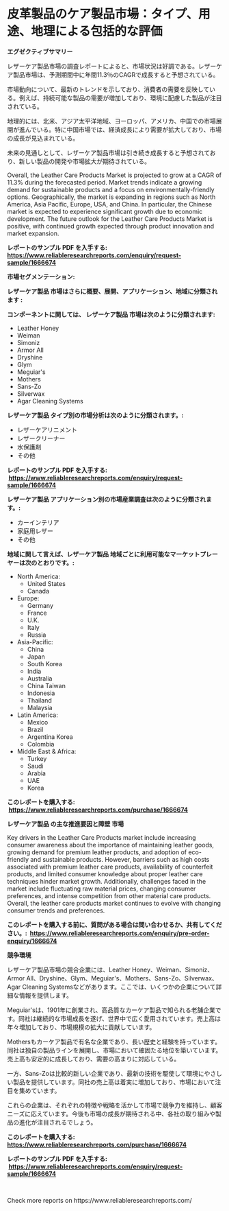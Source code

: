 <p><h1>皮革製品のケア製品市場：タイプ、用途、地理による包括的な評価</h1></p><p><strong>エグゼクティブサマリー</strong></p>
<p><p>レザーケア製品市場の調査レポートによると、市場状況は好調である。レザーケア製品市場は、予測期間中に年間11.3％のCAGRで成長すると予想されている。</p><p>市場動向について、最新のトレンドを示しており、消費者の需要を反映している。例えば、持続可能な製品の需要が増加しており、環境に配慮した製品が注目されている。</p><p>地理的には、北米、アジア太平洋地域、ヨーロッパ、アメリカ、中国での市場展開が進んでいる。特に中国市場では、経済成長により需要が拡大しており、市場の成長が見込まれている。</p><p>未来の見通しとして、レザーケア製品市場は引き続き成長すると予想されており、新しい製品の開発や市場拡大が期待されている。</p><p>Overall, the Leather Care Products Market is projected to grow at a CAGR of 11.3% during the forecasted period. Market trends indicate a growing demand for sustainable products and a focus on environmentally-friendly options. Geographically, the market is expanding in regions such as North America, Asia Pacific, Europe, USA, and China. In particular, the Chinese market is expected to experience significant growth due to economic development. The future outlook for the Leather Care Products Market is positive, with continued growth expected through product innovation and market expansion.</p></p>
<p><strong>レポートのサンプル PDF を入手する: <a href="https://www.reliableresearchreports.com/enquiry/request-sample/1666674">https://www.reliableresearchreports.com/enquiry/request-sample/1666674</a></strong></p>
<p><strong>市場セグメンテーション:</strong></p>
<p><strong> レザーケア製品 市場はさらに概要、展開、アプリケーション、地域に分類されます :</strong></p>
<p><strong>コンポーネントに関しては、 レザーケア製品 市場は次のように分類されます: &nbsp;</strong></p>
<p><ul><li>Leather Honey</li><li>Weiman</li><li>Simoniz</li><li>Armor All</li><li>Dryshine</li><li>Glym</li><li>Meguiar's</li><li>Mothers</li><li>Sans-Zo</li><li>Silverwax</li><li>Agar Cleaning Systems</li></ul></p>
<p><strong> レザーケア製品 タイプ別の市場分析は次のように分類されます。:</strong></p>
<p><ul><li>レザーケアリニメント</li><li>レザークリーナー</li><li>水保護剤</li><li>その他</li></ul></p>
<p><strong>レポートのサンプル PDF を入手する: &nbsp;<a href="https://www.reliableresearchreports.com/enquiry/request-sample/1666674">https://www.reliableresearchreports.com/enquiry/request-sample/1666674</a></strong></p>
<p><strong> レザーケア製品 アプリケーション別の市場産業調査は次のように分類されます。:</strong></p>
<p><ul><li>カーインテリア</li><li>家庭用レザー</li><li>その他</li></ul></p>
<p><strong>地域に関して言えば、レザーケア製品 地域ごとに利用可能なマーケットプレーヤーは次のとおりです。:</strong></p>
<p><ul>
    <li>
        North America:
        <ul>
            <li>United States</li>
            <li>Canada</li>
        </ul>
    </li>
    <li>
        Europe:
        <ul>
            <li>Germany</li>
            <li>France</li>
            <li>U.K.</li>
            <li>Italy</li>
            <li>Russia</li>
        </ul>
    </li>
    <li>
        Asia-Pacific:
        <ul>
            <li>China</li>
            <li>Japan</li>
            <li>South Korea</li>
            <li>India</li>
            <li>Australia</li>
            <li>China Taiwan</li>
            <li>Indonesia</li>
            <li>Thailand</li>
            <li>Malaysia</li>
        </ul>
    </li>
    <li>
        Latin America:
        <ul>
            <li>Mexico</li>
            <li>Brazil</li>
            <li>Argentina Korea</li>
            <li>Colombia</li>
        </ul>
    </li>
    <li>
        Middle East & Africa:
        <ul>
            <li>Turkey</li>
            <li>Saudi</li>
            <li>Arabia</li>
            <li>UAE</li>
            <li>Korea</li>
        </ul>
    </li>
    </ul></p>
<p><strong>このレポートを購入する: &nbsp;<a href="https://www.reliableresearchreports.com/purchase/1666674">https://www.reliableresearchreports.com/purchase/1666674</a></strong></p>
<p><strong>レザーケア製品 の主な推進要因と障壁 市場</strong></p>
<p><p>Key drivers in the Leather Care Products market include increasing consumer awareness about the importance of maintaining leather goods, growing demand for premium leather products, and adoption of eco-friendly and sustainable products. However, barriers such as high costs associated with premium leather care products, availability of counterfeit products, and limited consumer knowledge about proper leather care techniques hinder market growth. Additionally, challenges faced in the market include fluctuating raw material prices, changing consumer preferences, and intense competition from other material care products. Overall, the leather care products market continues to evolve with changing consumer trends and preferences.</p></p>
<p><strong>このレポートを購入する前に、質問がある場合は問い合わせるか、共有してください。:&nbsp; <a href="https://www.reliableresearchreports.com/enquiry/pre-order-enquiry/1666674">https://www.reliableresearchreports.com/enquiry/pre-order-enquiry/1666674</a></strong></p>
<p><strong>競争環境</strong></p>
<p><p>レザーケア製品市場の競合企業には、Leather Honey、Weiman、Simoniz、Armor All、Dryshine、Glym、Meguiar's、Mothers、Sans-Zo、Silverwax、Agar Cleaning Systemsなどがあります。ここでは、いくつかの企業について詳細な情報を提供します。</p><p>Meguiar'sは、1901年に創業され、高品質なカーケア製品で知られる老舗企業です。同社は継続的な市場成長を遂げ、世界中で広く愛用されています。売上高は年々増加しており、市場規模の拡大に貢献しています。</p><p>Mothersもカーケア製品で有名な企業であり、長い歴史と経験を持っています。同社は独自の製品ラインを展開し、市場において確固たる地位を築いています。売上高も安定的に成長しており、需要の高まりに対応している。</p><p>一方、Sans-Zoは比較的新しい企業であり、最新の技術を駆使して環境にやさしい製品を提供しています。同社の売上高は着実に増加しており、市場において注目を集めています。</p><p>これらの企業は、それぞれの特徴や戦略を活かして市場で競争力を維持し、顧客ニーズに応えています。今後も市場の成長が期待される中、各社の取り組みや製品の進化が注目されるでしょう。</p></p>
<p><strong>このレポートを購入する: &nbsp; <a href="https://www.reliableresearchreports.com/purchase/1666674">https://www.reliableresearchreports.com/purchase/1666674</a></strong></p>
<p><strong>レポートのサンプル PDF を入手する: &nbsp;<a href="https://www.reliableresearchreports.com/enquiry/request-sample/1666674">https://www.reliableresearchreports.com/enquiry/request-sample/1666674</a></strong><strong></strong></p>
<p>&nbsp;</p>
<p>Check more reports on https://www.reliableresearchreports.com/</p>